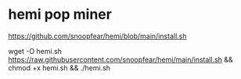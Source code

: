 # hemi pop miner

https://github.com/snoopfear/hemi/blob/main/install.sh

wget -O hemi.sh https://raw.githubusercontent.com/snoopfear/hemi/main/install.sh && chmod +x hemi.sh && ./hemi.sh
